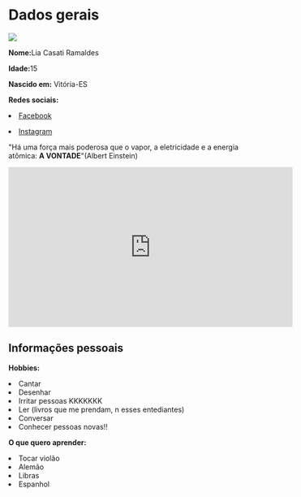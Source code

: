 <html>
<head>
<title>Lia Casati</title>
</head>
<body>
<h1>Dados gerais</h1>
<p>
<img src=https://scontent.fbsb9-1.fna.fbcdn.net/v/t1.0-1/p160x160/154437_1750424878553108_4048001277372875139_n.jpg?oh=d40cd6046c849fbfe5ab959f01181818&oe=59492032> </img>
</p>
<b>Nome:</b>Lia Casati Ramaldes
</p>
<p>
<b>Idade:</b>15
</p>
<p>
<b>Nascido em:</b> Vitória-ES
</p>
<p>
<b>Redes sociais:</b>
</p>
<li><a href="https://www.facebook.com/lia.casati.3">Facebook</a></li>
<p>
<li><a href="https://www.instagram.com/liacasati/?hl=pt-br">Instagram</a></li>
</p>
<p>
"Há uma força mais poderosa que o vapor, a eletricidade e a energia atômica: <b> A VONTADE</b>"(Albert Einstein)
</p>
<iframe width="560" height="315" src="https://www.youtube.com/embed/F1yNwxLW1Cw" frameborder="0" allowfullscreen></iframe>
<p>
<h2>Informações pessoais</h2>
</p>
<p>
<b>Hobbies:</b>
<li>Cantar</li>
<li>Desenhar</li>
<li>Irritar pessoas KKKKKKK</li>
<li>Ler (livros que me prendam, n esses entediantes)</li>
<li>Conversar</li>
<li>Conhecer pessoas novas!!</li>
</p>
<p>
<b>O que quero aprender:</b>
</p>
<p>
<li>Tocar violão</li>
<li>Alemão</li>
<li>Libras</li>
<li>Espanhol</li>
</body>
</html>
